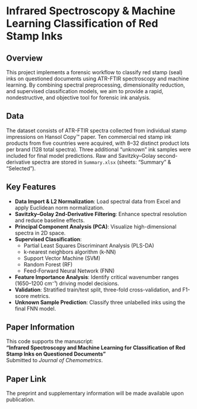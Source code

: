 # Infrared Spectroscopy & Machine Learning Classification of Red Stamp Inks

## Overview
This project implements a forensic workflow to classify red stamp (seal) inks on questioned documents using ATR-FTIR spectroscopy and machine learning. By combining spectral preprocessing, dimensionality reduction, and supervised classification models, we aim to provide a rapid, nondestructive, and objective tool for forensic ink analysis.

## Data
The dataset consists of ATR-FTIR spectra collected from individual stamp impressions on Hansol Copy™ paper. Ten commercial red stamp ink products from five countries were acquired, with 8–32 distinct product lots per brand (128 total spectra). Three additional “unknown” ink samples were included for final model predictions. Raw and Savitzky–Golay second-derivative spectra are stored in `Summary.xlsx` (sheets: “Summary” & “Selected”).

## Key Features
- **Data Import & L2 Normalization**: Load spectral data from Excel and apply Euclidean norm normalization.  
- **Savitzky–Golay 2nd-Derivative Filtering**: Enhance spectral resolution and reduce baseline effects.  
- **Principal Component Analysis (PCA)**: Visualize high-dimensional spectra in 2D space.  
- **Supervised Classification**:
  - Partial Least Squares Discriminant Analysis (PLS-DA)
  - k-nearest neighbors algorithm (k-NN)
  - Support Vector Machine (SVM) 
  - Random Forest (RF)    
  - Feed-Forward Neural Network (FNN)  
- **Feature Importance Analysis**: Identify critical wavenumber ranges (1650–1200 cm⁻¹) driving model decisions.  
- **Validation**: Stratified train/test split, three-fold cross-validation, and F1-score metrics.  
- **Unknown Sample Prediction**: Classify three unlabelled inks using the final FNN model.

## Paper Information
This code supports the manuscript:  
**“Infrared Spectroscopy and Machine Learning for Classification of Red Stamp Inks on Questioned Documents”**  
Submitted to *Journal of Chemometrics*.

## Paper Link
The preprint and supplementary information will be made available upon publication.

